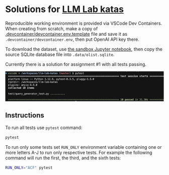# Solutions for [LLM Lab katas](https://github.com/dmitry-buykin/llm-lab-katas)

Reproducible working environment is provided via VSCode Dev Containers. When creating from scratch, make a copy of [.devcontainer/devcontainer.env.template](.devcontainer/devcontainer.env.template) file and save it as `.devcontainer/devcontainer.env`, then put OpenAI API key there.

To download the dataset, use [the sandbox Jupyter notebook](./sandbox.ipynb), then copy the source SQLite database file into `.data/olist.sqlite`.

Currently there is a solution for assignment #1 with all tests passing.

<img src="misc/tests.jpeg" width="800px">

## Instructions

To run all tests use `pytest` command:

```sh
pytest
```

To run only some tests set `RUN_ONLY` environment variable containing one or more letters A-J to run only respective tests. For example the following command will run the first, the third, and the sixth tests:

```sh
RUN_ONLY="ACF" pytest 
```
